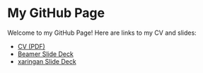 # My GitHub Page

Welcome to my GitHub Page! Here are links to my CV and slides:

- [CV (PDF)](./resource/CV.pdf)
- [Beamer Slide Deck](https://username.github.io/your_beamer_slides.pdf)
- [xaringan Slide Deck](./raw_scripts/HW10.html)

